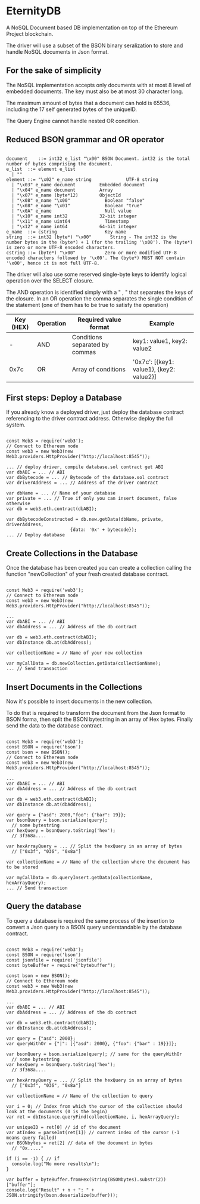 # EternityDB
A NoSQL Document based DB implementation on top of the Ethereum Project blockchain.

The driver will use a subset of the BSON binary seralization to store and handle NoSQL documents in Json format.

For the sake of simplicity
--------------------------
The NoSQL implementation accepts only documents with at most 8 level of embedded documents.
The key must also be at most 30 character long.

The maximum amount of bytes that a document can hold is 65536, including the 17 self generated bytes of the uniqueID.

The Query Engine cannot handle nested OR condition.


Reduced BSON grammar and OR operator
-------------
<pre><code>
document	::=	int32 e_list "\x00"	BSON Document. int32 is the total number of bytes comprising the document.
e_list	::=	element e_list
  |	""
element	::=	"\x02" e_name string	         UTF-8 string
  |	"\x03" e_name document	       Embedded document
  |	"\x04" e_name document	       Array
  |	"\x07" e_name (byte*12)	       ObjectId
  |	"\x08" e_name "\x00"	         Boolean "false"
  |	"\x08" e_name "\x01"	         Boolean "true"
  |	"\x0A" e_name	                 Null value
  |	"\x10" e_name int32	           32-bit integer
  |	"\x11" e_name uint64	         Timestamp
  |	"\x12" e_name int64	           64-bit integer
e_name	::=	cstring	                 Key name
string	::=	int32 (byte*) "\x00"	   String - The int32 is the number bytes in the (byte*) + 1 (for the trailing '\x00'). The (byte*) is zero or more UTF-8 encoded characters.
cstring	::=	(byte*) "\x00"	         Zero or more modified UTF-8 encoded characters followed by '\x00'. The (byte*) MUST NOT contain '\x00', hence it is not full UTF-8.
</code></pre>

The driver will also use some reserved single-byte keys to identify logical operation over the SELECT closure.

The AND operation is identified simply with a " , " that separates the keys of the closure.
In an OR operation the comma separates the single condition of the statement (one of them has to be true to satisfy the operation)

| Key (HEX) | Operation | Required value format | Example |
| --------- | --------- | --------------------- | ------- |
| - | AND | Conditions separated by commas | key1: value1, key2: value2 |
| 0x7c | OR | Array of conditions | '0x7c': [{key1: value1}, {key2: value2}] |

First steps: Deploy a Database
-------------
If you already know a deployed driver, just deploy the database contract referencing to the driver contract address. Otherwise deploy the full system.

<pre><code>
const Web3 = require('web3');
// Connect to Ethereum node
const web3 = new Web3(new Web3.providers.HttpProvider("http://localhost:8545"));

... // deploy driver, compile database.sol contract get ABI
var dbABI = ... // ABI
var dbBytecode = ... // Bytecode of the database.sol contract
var driverAddress = ... // Address of the driver contract

var dbName = ... // Name of your database
var private = ... // True if only you can insert document, false otherwise
var db = web3.eth.contract(dbABI);

var dbBytecodeConstructed = db.new.getData(dbName, private, driverAddress,
                        {data: '0x' + bytecode});
... // Deploy database
</code></pre>

Create Collections in the Database
-------------
Once the database has been created you can create a collection calling the function "newCollection" of your fresh created database contract.

<pre><code>
const Web3 = require('web3');
// Connect to Ethereum node
const web3 = new Web3(new Web3.providers.HttpProvider("http://localhost:8545"));

...
var dbABI = ... // ABI
var dbAddress = ... // Address of the db contract

var db = web3.eth.contract(dbABI);
var dbInstance db.at(dbAddress);

var collectionName = // Name of your new collection

var myCallData = db.newCollection.getData(collectionName);
... // Send transaction
</code></pre>

Insert Documents in the Collections
-------------------------------
Now it's possible to insert documents in the new collection.

To do that is required to transform the document from the Json format to BSON forma, then split the BSON bytestring in an array of Hex bytes. Finally send the data to the database contract.

<pre><code>
const Web3 = require('web3');
const BSON = require('bson')
const bson = new BSON();
// Connect to Ethereum node
const web3 = new Web3(new Web3.providers.HttpProvider("http://localhost:8545"));

...
var dbABI = ... // ABI
var dbAddress = ... // Address of the db contract

var db = web3.eth.contract(dbABI);
var dbInstance db.at(dbAddress);

var query = {"asd": 2000,"foo": {"bar": 19}};
var bsonQuery = bson.serialize(query);
  // some bytestring
var hexQuery = bsonQuery.toString('hex');
  // 3f368a....

var hexArrayQuery = ... // Split the hexQuery in an array of bytes
  // ["0x3f", "036", "0x8a"]

var collectionName = // Name of the collection where the document has to be stored

var myCallData = db.queryInsert.getData(collectionName, hexArrayQuery);
... // Send transaction
</code></pre>

Query the database
-------------------------------
To query a database is required the same process of the insertion to convert a Json query to a BSON query understandable by the database contract.

<pre><code>
const Web3 = require('web3');
const BSON = require('bson')
const jsonfile = require('jsonfile')
const byteBuffer = require("bytebuffer");

const bson = new BSON();
// Connect to Ethereum node
const web3 = new Web3(new Web3.providers.HttpProvider("http://localhost:8545"));

...
var dbABI = ... // ABI
var dbAddress = ... // Address of the db contract

var db = web3.eth.contract(dbABI);
var dbInstance db.at(dbAddress);

var query = {"asd": 2000};
var queryWithOr = {"|": [{"asd": 2000}, {"foo": {"bar" : 19}}]};

var bsonQuery = bson.serialize(query); // same for the queryWithOr
  // some bytestring
var hexQuery = bsonQuery.toString('hex');
  // 3f368a....

var hexArrayQuery = ... // Split the hexQuery in an array of bytes
  // ["0x3f", "036", "0x8a"]

var collectionName = // Name of the collection to query

var i = 0; // Index from which the cursor of the collection should look at the documents (0 is the begin)
var ret = dbInstance.queryFind(collectionName, i, hexArrayQuery);

var uniqueID = ret[0] // id of the document
var atIndex = parseInt(ret[1]) // current index of the cursor (-1 means query failed)
var BSONbytes = ret[2] // data of the document in bytes
  // "0x....."

if (i == -1) { // if
  console.log("No more results\n");
}

var buffer = byteBuffer.fromHex(String(BSONbytes).substr(2))["buffer"];
console.log("Result" + n + ": " + JSON.stringify(bson.deserialize(buffer)));


</code></pre>
